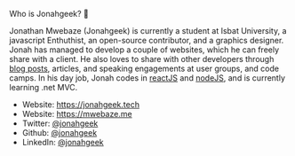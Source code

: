 Who is Jonahgeek? 🤨

Jonathan Mwebaze (Jonahgeek) is currently a student at Isbat University, a javascript Enthuthist, an open-source contributor, and a graphics designer. Jonah has managed to develop a couple of websites, which he can freely share with a client. He also loves to share with other developers through [blog posts](https://mwebaze.me/writings), articles, and speaking engagements at user groups, and code camps. In his day job, Jonah codes in [reactJS](https://reactjs.org/) and [nodeJS](https://nodejs.org), and is currently learning .net MVC.

* Website: https://jonahgeek.tech
* Website: https://mwebaze.me
* Twitter: [@jonahgeek](https://twitter.com/jonahgeek)
* Github: [@jonahgeek](https://github.com/jonahgeek)
* LinkedIn: [@jonahgeek](https://linkedin.com/in/jonahgeek)
